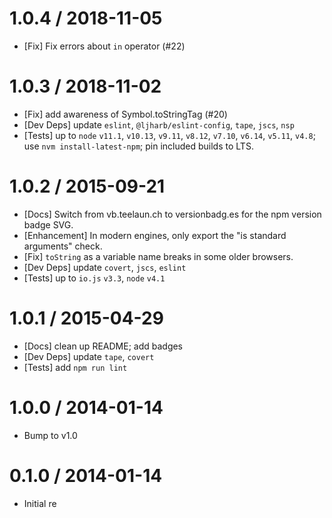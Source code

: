 1.0.4 / 2018-11-05
==================
  * [Fix] Fix errors about `in` operator (#22)

1.0.3 / 2018-11-02
==================
  * [Fix] add awareness of Symbol.toStringTag (#20)
  * [Dev Deps] update `eslint`, `@ljharb/eslint-config`, `tape`, `jscs`, `nsp`
  * [Tests] up to `node` `v11.1`, `v10.13`, `v9.11`, `v8.12`, `v7.10`, `v6.14`, `v5.11`, `v4.8`; use `nvm install-latest-npm`; pin included builds to LTS.

1.0.2 / 2015-09-21
==================
  * [Docs] Switch from vb.teelaun.ch to versionbadg.es for the npm version badge SVG.
  * [Enhancement] In modern engines, only export the "is standard arguments" check.
  * [Fix] `toString` as a variable name breaks in some older browsers.
  * [Dev Deps] update `covert`, `jscs`, `eslint`
  * [Tests] up to `io.js` `v3.3`, `node` `v4.1`

1.0.1 / 2015-04-29
==================
  * [Docs] clean up README; add badges
  * [Dev Deps] update `tape`, `covert`
  * [Tests] add `npm run lint`

1.0.0 / 2014-01-14
==================
  * Bump to v1.0

0.1.0 / 2014-01-14
==================
  * Initial re